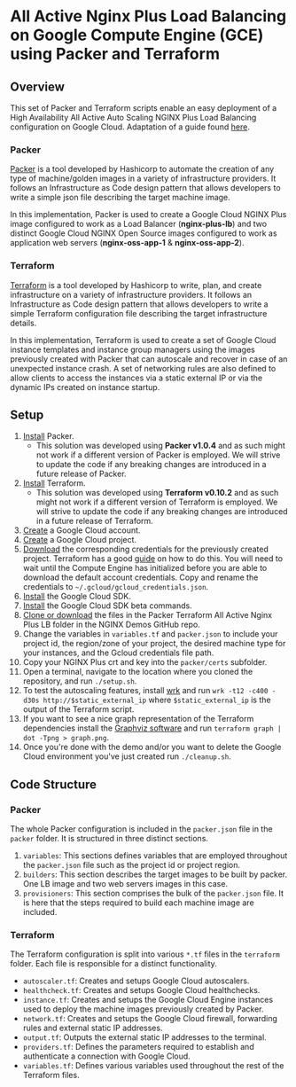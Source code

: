 # All Active Nginx Plus Load Balancing on Google Compute Engine (GCE) using Packer and Terraform

## Overview

This set of Packer and Terraform scripts enable an easy deployment of a High Availability All Active Auto Scaling NGINX Plus Load Balancing configuration on Google Cloud. Adaptation of a guide found [here](https://www.nginx.com/resources/deployment-guides/all-active-nginx-plus-load-balancing-gce/).

### Packer

[Packer](https://www.packer.io/) is a tool developed by Hashicorp to automate the creation of any type of machine/golden images in a variety of infrastructure providers. It follows an Infrastructure as Code design pattern that allows developers to write a simple json file describing the target machine image.

In this implementation, Packer is used to create a Google Cloud NGINX Plus image configured to work as a Load Balancer (**nginx-plus-lb**) and two distinct Google Cloud NGINX Open Source images configured to work as application web servers  (**nginx-oss-app-1** & **nginx-oss-app-2**).

### Terraform

[Terraform](https://www.terraform.io/) is a tool developed by Hashicorp to write, plan, and create infrastructure on a variety of infrastructure providers. It follows an Infrastructure as Code design pattern that allows developers to write a simple Terraform configuration file describing the target infrastructure details.

In this implementation, Terraform is used to create a set of Google Cloud instance templates and instance group managers using the images previously created with Packer that can autoscale and recover in case of an unexpected instance crash. A set of networking rules are also defined to allow clients to access the instances via a static external IP or via the dynamic IPs created on instance startup.

## Setup

1. [Install](https://www.packer.io/intro/getting-started/install.html) Packer.
    * This solution was developed using **Packer v1.0.4** and as such might not work if a different version of Packer is employed. We will strive to update the code if any breaking changes are introduced in a future release of Packer.
2. [Install](https://www.terraform.io/intro/getting-started/install.html) Terraform.
    * This solution was developed using **Terraform v0.10.2** and as such might not work if a different version of Terraform is employed. We will strive to update the code if any breaking changes are introduced in a future release of Terraform.
3. [Create](https://cloud.google.com/) a Google Cloud account.
4. [Create](https://cloud.google.com/resource-manager/docs/creating-managing-projects) a Google Cloud project.
5. [Download](https://www.terraform.io/docs/providers/google/index.html) the corresponding credentials for the previously created project. Terraform has a good [guide](https://www.terraform.io/docs/providers/google/index.html) on how to do this. You will need to wait until the Compute Engine has initialized before you are able to download the default account credentials. Copy and rename the credentials to `~/.gcloud/gcloud_credentials.json`.
6. [Install](https://cloud.google.com/sdk/downloads) the Google Cloud SDK.
7. [Install](https://cloud.google.com/sdk/docs/managing-components) the Google Cloud SDK beta commands.
8. [Clone or download](https://github.com/nginxinc/NGINX-Demos/tree/master/packer-terraform-all-active-nginx-plus-lb) the files in the Packer Terraform All Active Nginx Plus LB folder in the NGINX Demos GitHub repo.
9. Change the variables in `variables.tf` and `packer.json` to include your project id, the region/zone of your project, the desired machine type for your instances, and the Gcloud credentials file path.
10. Copy your NGINX Plus crt and key into the `packer/certs` subfolder.
11. Open a terminal, navigate to the location where you cloned the repository, and run `./setup.sh`.
12. To test the autoscaling features, install [wrk](https://github.com/wg/wrk) and run `wrk -t12 -c400 -d30s http://$static_external_ip` where `$static_external_ip` is the output of the Terraform script.
13. If you want to see a nice graph representation of the Terraform dependencies install the [Graphviz software](http://www.graphviz.org/) and run `terraform graph | dot -Tpng > graph.png`.
14. Once you're done with the demo and/or you want to delete the Google Cloud environment you've just created run `./cleanup.sh`.

## Code Structure

### Packer

The whole Packer configuration is included in the `packer.json` file in the `packer` folder. It is structured in three distinct sections.

1. `variables`: This sections defines variables that are employed throughout the `packer.json` file such as the project id or project region.
2. `builders`: This section describes the target images to be built by packer. One LB image and two web servers images in this case.
3. `provisioners`: This section comprises the bulk of the `packer.json` file. It is here that the steps required to build each machine image are included.

### Terraform

The Terraform configuration is split into various `*.tf` files in the `terraform` folder. Each file is responsible for a distinct functionality.

* `autoscaler.tf`: Creates and setups Google Cloud autoscalers.
* `healthcheck.tf`: Creates and setups Google Cloud healthchecks.
* `instance.tf`: Creates and setups the Google Cloud Engine instances used to deploy the machine images previously created by Packer.
* `network.tf`: Creates and setups the Google Cloud firewall, forwarding rules and external static IP addresses.
* `output.tf`: Outputs the external static IP addresses to the terminal.
* `providers.tf`: Defines the parameters required to establish and authenticate a connection with Google Cloud.
* `variables.tf`: Defines various variables used throughout the rest of the Terraform files.
